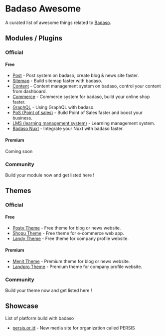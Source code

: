 # Badaso Awesome

A curated list of awesome things related to [Badaso](https://github.com/uasoft-indonesia/badaso).

## Modules / Plugins

### Official

#### Free

- [Post](https://github.com/uasoft-indonesia/badaso-post-module) - Post system on badaso, create blog & news site faster.
- [Sitemap](https://github.com/uasoft-indonesia/badaso-sitemap-modul) - Build sitemap faster with badaso.
- [Content](https://github.com/uasoft-indonesia/badaso-content-module) - Content management system on badaso, control your content from dashboard.
- [Commerce](https://github.com/uasoft-indonesia/badaso-commerce-module) - Commerce system for badaso, build your online shop faster.
- [GraphQL](https://github.com/uasoft-indonesia/badaso-graphql-module) - Using GraphQL with badaso.
- [PoS (Point of sales)](https://github.com/uasoft-indonesia/badaso-POS-module) - Build Point of Sales faster and boost your business.
- [LMS (learning management system)](https://github.com/uasoft-indonesia/badaso-LMS-module) - Learning management system.
- [Badaso Nuxt](https://github.com/uasoft-indonesia/badaso-nuxt) - Integrate your Nuxt with badaso faster.

#### Premium

Coming soon

### Community

Build your module now and get listed here !

## Themes

### Official

#### Free

- [Posty Theme](https://github.com/uasoft-indonesia/badaso-posty-theme) - Free theme for blog or news website.
- [Shopu Theme](https://github.com/uasoft-indonesia/badaso-commerce-theme) - Free theme for e-commerce web app.
- [Landy Theme](https://badaso-landy.uatech.co.id) - Free theme for company profile website.

#### Premium

- [Menit Theme](https://badaso-menit.uatech.co.id) - Premium theme for blog or news website.
- [Landpro Theme](https://badaso-landpro.uatech.co.id) - Premium theme for company profile website.

### Community

Build your theme now and get listed here !

## Showcase

List of platform build with badaso

- [persis.or.id](https://persis.or.id) - New media site for organization called PERSIS
